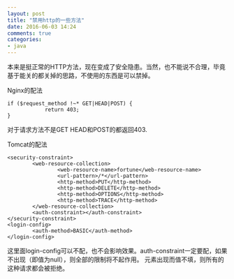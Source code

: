 ```yaml
---
layout: post
title: "禁用http的一些方法"
date: 2016-06-03 14:24
comments: true
categories: 
- java
---
```


本来是挺正常的HTTP方法，现在变成了安全隐患。当然，也不能说不合理，毕竟基于能关的都关掉的思路，不使用的东西是可以禁掉。

Nginx的配法

```
if ($request_method !~* GET|HEAD|POST) {
            return 403;
}
```
对于请求方法不是GET HEAD和POST的都返回403.


Tomcat的配法

```
<security-constraint>
        <web-resource-collection>
                <web-resource-name>fortune</web-resource-name>
                <url-pattern>/*</url-pattern>
                <http-method>PUT</http-method>
                <http-method>DELETE</http-method>
                <http-method>OPTIONS</http-method>
                <http-method>TRACE</http-method>
        </web-resource-collection>
        <auth-constraint></auth-constraint>
</security-constraint>
<login-config>
        <auth-method>BASIC</auth-method>
</login-config>
```

这里面login-config可以不配，也不会影响效果。auth-constraint一定要配，如果不出现（即值为null），则全部的限制将不起作用。
元素出现而值不填，则所有的这种请求都会被拒绝。

